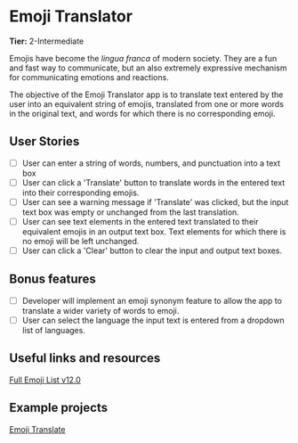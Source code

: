 # Emoji Translator

**Tier:** 2-Intermediate

Emojis have become the _lingua franca_ of modern society. They are a fun and
fast way to communicate, but an also extremely expressive mechanism for
communicating emotions and reactions.

The objective of the Emoji Translator app is to translate text entered by the
user into an equivalent string of emojis, translated from one or more words in
the original text, and words for which there is no corresponding emoji. 

## User Stories

-   [ ] User can enter a string of words, numbers, and punctuation into a text
box
-   [ ] User can click a 'Translate' button to translate words in the entered
text into their corresponding emojis.
-   [ ] User can see a warning message if 'Translate' was clicked, but the 
input text box was empty or unchanged from the last translation.
-   [ ] User can see text elements in the entered text translated to their
equivalent emojis in an output text box. Text elements for which there is no
emoji will be left unchanged.
-   [ ] User can click a 'Clear' button to clear the input and output text boxes.

## Bonus features

-   [ ] Developer will implement an emoji synonym feature to allow the app to
translate a wider variety of words to emoji.
-   [ ] User can select the language the input text is entered from a dropdown
list of languages.

## Useful links and resources

[Full Emoji List v12.0](https://unicode.org/emoji/charts/full-emoji-list.html)

## Example projects

[Emoji Translate](https://emojitranslate.com/)